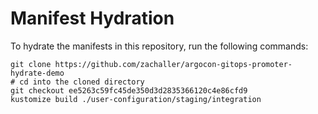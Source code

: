 # Manifest Hydration

To hydrate the manifests in this repository, run the following commands:

```shell
git clone https://github.com/zachaller/argocon-gitops-promoter-hydrate-demo
# cd into the cloned directory
git checkout ee5263c59fc45de350d3d2835366120c4e86cfd9
kustomize build ./user-configuration/staging/integration
```
